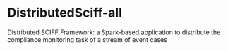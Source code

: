# DistributedSciff-all
Distributed SCIFF Framework: a Spark-based application to distribute the compliance monitoring task of a stream of event cases
